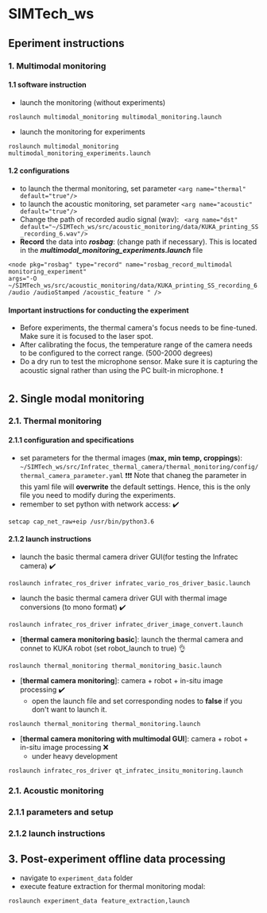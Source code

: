 # SIMTech_ws



<!-- emojy can be used: 
:heavy_multiplication_x:
:exclamation:
:question:
:negative_squared_cross_mark:
:heavy_check_mark:
:x: 
:red_circle: -->


## Eperiment instructions
### 1. Multimodal monitoring 
#### 1.1 software instruction 
- launch the monitoring (without experiments) 
```
roslaunch multimodal_monitoring multimodal_monitoring.launch
```

- launch the monitoring for experiments
  
```
roslaunch multimodal_monitoring multimodal_monitoring_experiments.launch
```
#### 1.2 configurations
- to launch the thermal monitoring, set parameter `<arg name="thermal" default="true"/>`
-  to launch the acoustic monitoring, set parameter `<arg name="acoustic" default="true"/>`
-  Change the path of recorded audio signal (wav): ` <arg name="dst" default="~/SIMTech_ws/src/acoustic_monitoring/data/KUKA_printing_SS_recording_6.wav"/>`
-  __Record__ the data into ___rosbag___: (change path if necessary). This is located in the ___multimodal_monitoring_experiments.launch___ file
```
<node pkg="rosbag" type="record" name="rosbag_record_multimodal monitoring_experiment" 
args="-O ~/SIMTech_ws/src/acoustic_monitoring/data/KUKA_printing_SS_recording_6.bag 
/audio /audioStamped /acoustic_feature " />
```
#### Important instructions for conducting the experiment
- Before experiments, the thermal camera's focus needs to be fine-tuned. Make sure it is focused to the laser spot.
- After calibrating the focus, the temperature range of the camera needs to be configured to the correct range. (500-2000 degrees)
- Do a dry run to test the microphone sensor. Make sure it is capturing the acoustic signal rather than using the PC built-in microphone. :exclamation:




## 2. Single modal monitoring 
### 2.1. Thermal monitoring
#### 2.1.1 configuration and specifications
- set parameters for the thermal images (__max, min temp, croppings__): `~/SIMTech_ws/src/Infratec_thermal_camera/thermal_monitoring/config/thermal_camera_parameter.yaml` :exclamation::exclamation::exclamation:
Note that chaneg the parameter in this yaml file will __overwrite__ the default settings. Hence, this is the only file you need to modify during the experiments.
- remember to set python with network access: :heavy_check_mark:
```
setcap cap_net_raw+eip /usr/bin/python3.6
```

#### 2.1.2 launch instructions
- launch the basic thermal camera driver GUI(for testing the Infratec camera)  :heavy_check_mark:
```
roslaunch infratec_ros_driver infratec_vario_ros_driver_basic.launch
```

- launch the basic thermal camera driver GUI with thermal image conversions (to mono format) :heavy_check_mark:
```
roslaunch infratec_ros_driver infratec_driver_image_convert.launch
```

- [__thermal camera monitoring basic__]: launch the thermal camera and connet to KUKA robot (set robot_launch to true) :ok_hand:
```
roslaunch thermal_monitoring thermal_monitoring_basic.launch
```
- [__thermal camera monitoring__]: camera + robot + in-situ image processing  :heavy_check_mark:
    - open the launch file and set corresponding nodes to __false__ if you don't want to launch it.
```
roslaunch thermal_monitoring thermal_monitoring.launch
```

- [__thermal camera monitoring with multimodal GUI__]: camera + robot + in-situ image processing  :x:
   - under heavy development
```
roslaunch infratec_ros_driver qt_infratec_insitu_monitoring.launch
```

### 2.1. Acoustic monitoring
### 2.1.1 parameters and setup

### 2.1.2 launch instructions




## 3. Post-experiment offline data processing
- navigate to `experiment_data` folder
- execute feature extraction for thermal monitoring modal:
```
roslaunch experiment_data feature_extraction,launch
```